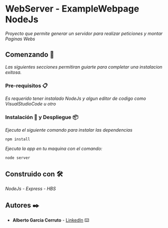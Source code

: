 # WebServer - ExampleWebpage NodeJs

_Proyecto que permite generar un servidor para realizar peticiones y montar Paginas Webs_

## Comenzando 🚀

_Las siguientes secciones permitiran guiarte para completar una instalacion exitosa._


### Pre-requisitos 📋

_Es requerido tener instalado NodeJs y algun editor de codigo como VisualStudioCode u otro_


### Instalación 🔧 y Despliegue 📦

_Ejecuta el siguiente comando para instalar las dependencias_

```
npm install
```

_Ejecuta la app en tu maquina con el comando:_

```
node server
```

## Construido con 🛠️

_NodeJs - Express - HBS_

## Autores ✒️


* **Alberto Garcia Cerruto** - [LinkedIn](https://www.linkedin.com/in/alberto-garcia-cerruto/) ⌨️


